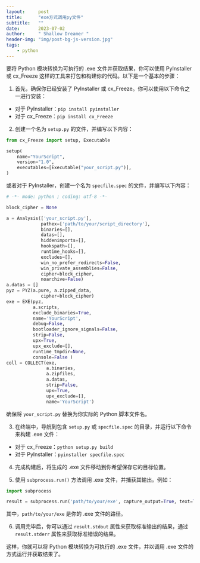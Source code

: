 ```yaml
---
layout:     post
title:      "exe方式调用py文件"
subtitle:   ""
date:       2023-07-02
author:     " Shallow Dreamer "
header-img: "img/post-bg-js-version.jpg"
tags:
    - python
---
```


要将 Python 模块转换为可执行的 .exe 文件并获取结果，你可以使用 PyInstaller 或 cx_Freeze 这样的工具来打包和构建你的代码。以下是一个基本的步骤：

1. 首先，确保你已经安装了 PyInstaller 或 cx_Freeze。你可以使用以下命令之一进行安装：
- 对于 PyInstaller：`pip install pyinstaller`
- 对于 cx_Freeze：`pip install cx_Freeze`

2. 创建一个名为 `setup.py` 的文件，并编写以下内容：
```python
from cx_Freeze import setup, Executable

setup(
    name="YourScript",
    version="1.0",
    executables=[Executable("your_script.py")],
)
```
或者对于 PyInstaller，创建一个名为 `specfile.spec` 的文件，并编写以下内容：
```python
# -*- mode: python ; coding: utf-8 -*-

block_cipher = None

a = Analysis(['your_script.py'],
             pathex=['path/to/your/script_directory'],
             binaries=[],
             datas=[],
             hiddenimports=[],
             hookspath=[],
             runtime_hooks=[],
             excludes=[],
             win_no_prefer_redirects=False,
             win_private_assemblies=False,
             cipher=block_cipher,
             noarchive=False)
a.datas = []
pyz = PYZ(a.pure, a.zipped_data,
             cipher=block_cipher)
exe = EXE(pyz,
          a.scripts,
          exclude_binaries=True,
          name='YourScript',
          debug=False,
          bootloader_ignore_signals=False,
          strip=False,
          upx=True,
          upx_exclude=[],
          runtime_tmpdir=None,
          console=False )
coll = COLLECT(exe,
               a.binaries,
               a.zipfiles,
               a.datas,
               strip=False,
               upx=True,
               upx_exclude=[],
               name='YourScript')
```
确保将 `your_script.py` 替换为你实际的 Python 脚本文件名。

3. 在终端中，导航到包含 `setup.py` 或 `specfile.spec` 的目录，并运行以下命令来构建 .exe 文件：
- 对于 cx_Freeze：`python setup.py build`
- 对于 PyInstaller：`pyinstaller specfile.spec`

4. 完成构建后，将生成的 .exe 文件移动到你希望保存它的目标位置。

5. 使用 `subprocess.run()` 方法调用 .exe 文件，并捕获其输出。例如：
```python
import subprocess

result = subprocess.run('path/to/your/exe', capture_output=True, text=True)
```
其中，`path/to/your/exe` 是你的 .exe 文件的路径。

6. 调用完毕后，你可以通过 `result.stdout` 属性来获取标准输出的结果，通过 `result.stderr` 属性来获取标准错误的结果。

这样，你就可以将 Python 模块转换为可执行的 .exe 文件，并以调用 .exe 文件的方式运行并获取结果了。
